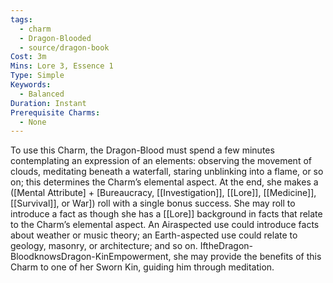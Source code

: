 ```yaml
---
tags:
  - charm
  - Dragon-Blooded
  - source/dragon-book
Cost: 3m
Mins: Lore 3, Essence 1
Type: Simple
Keywords:
  - Balanced
Duration: Instant
Prerequisite Charms:
  - None
---
```

To use this Charm, the Dragon-Blood must spend a few minutes contemplating an expression of an elements: observing the movement of clouds, meditating beneath a waterfall, staring unblinking into a flame, or so on; this determines the Charm’s elemental aspect. At the end, she makes a ([Mental Attribute] + [Bureaucracy, [[Investigation]], [[Lore]], [[Medicine]], [[Survival]], or War]) roll with a single bonus success. She may roll to introduce a fact as though she has a [[Lore]] background in facts that relate to the Charm’s elemental aspect. An Airaspected use could introduce facts about weather or music theory; an Earth-aspected use could relate to geology, masonry, or architecture; and so on. IftheDragon-BloodknowsDragon-KinEmpowerment, she may provide the benefits of this Charm to one of her Sworn Kin, guiding him through meditation.